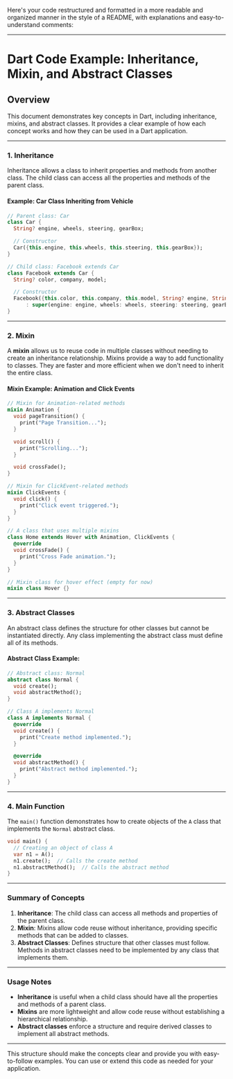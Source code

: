 Here's your code restructured and formatted in a more readable and organized manner in the style of a README, with explanations and easy-to-understand comments:

---

# Dart Code Example: Inheritance, Mixin, and Abstract Classes

## Overview

This document demonstrates key concepts in Dart, including inheritance, mixins, and abstract classes. It provides a clear example of how each concept works and how they can be used in a Dart application.

---

### **1. Inheritance**

Inheritance allows a class to inherit properties and methods from another class. The child class can access all the properties and methods of the parent class.

#### Example: Car Class Inheriting from Vehicle

```dart
// Parent class: Car
class Car {
  String? engine, wheels, steering, gearBox;

  // Constructor
  Car({this.engine, this.wheels, this.steering, this.gearBox});
}

// Child class: Facebook extends Car
class Facebook extends Car {
  String? color, company, model;

  // Constructor
  Facebook({this.color, this.company, this.model, String? engine, String? wheels, String? steering, String? gearBox}) 
      : super(engine: engine, wheels: wheels, steering: steering, gearBox: gearBox);
}
```

---

### **2. Mixin**

A **mixin** allows us to reuse code in multiple classes without needing to create an inheritance relationship. Mixins provide a way to add functionality to classes. They are faster and more efficient when we don't need to inherit the entire class.

#### Mixin Example: Animation and Click Events

```dart
// Mixin for Animation-related methods
mixin Animation {
  void pageTransition() {
    print("Page Transition...");
  }

  void scroll() {
    print("Scrolling...");
  }

  void crossFade();
}

// Mixin for ClickEvent-related methods
mixin ClickEvents {
  void click() {
    print("Click event triggered.");
  }
}

// A class that uses multiple mixins
class Home extends Hover with Animation, ClickEvents {
  @override
  void crossFade() {
    print("Cross Fade animation.");
  }
}

// Mixin class for hover effect (empty for now)
mixin class Hover {}
```

---

### **3. Abstract Classes**

An abstract class defines the structure for other classes but cannot be instantiated directly. Any class implementing the abstract class must define all of its methods.

#### Abstract Class Example:

```dart
// Abstract class: Normal
abstract class Normal {
  void create();
  void abstractMethod();
}

// Class A implements Normal
class A implements Normal {
  @override
  void create() {
    print("Create method implemented.");
  }

  @override
  void abstractMethod() {
    print("Abstract method implemented.");
  }
}
```

---

### **4. Main Function**

The `main()` function demonstrates how to create objects of the `A` class that implements the `Normal` abstract class.

```dart
void main() {
  // Creating an object of class A
  var n1 = A();
  n1.create();  // Calls the create method
  n1.abstractMethod();  // Calls the abstract method
}
```

---

### Summary of Concepts

1. **Inheritance**: The child class can access all methods and properties of the parent class.
2. **Mixin**: Mixins allow code reuse without inheritance, providing specific methods that can be added to classes.
3. **Abstract Classes**: Defines structure that other classes must follow. Methods in abstract classes need to be implemented by any class that implements them.

---

### Usage Notes

- **Inheritance** is useful when a child class should have all the properties and methods of a parent class.
- **Mixins** are more lightweight and allow code reuse without establishing a hierarchical relationship.
- **Abstract classes** enforce a structure and require derived classes to implement all abstract methods.

---

This structure should make the concepts clear and provide you with easy-to-follow examples. You can use or extend this code as needed for your application.
